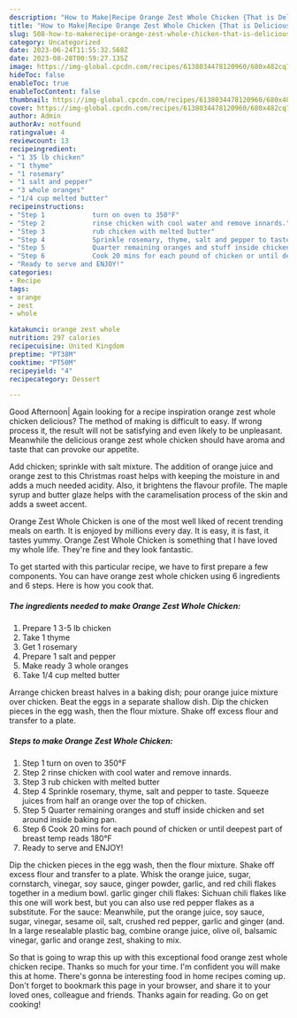 ```yaml
---
description: "How to Make|Recipe Orange Zest Whole Chicken {That is Delicious"
title: "How to Make|Recipe Orange Zest Whole Chicken {That is Delicious"
slug: 508-how-to-makerecipe-orange-zest-whole-chicken-that-is-delicious
category: Uncategorized
date: 2023-06-24T11:55:32.568Z
date: 2023-08-28T00:59:27.135Z
image: https://img-global.cpcdn.com/recipes/6138034478120960/680x482cq70/orange-zest-whole-chicken-recipe-main-photo.jpg
hideToc: false
enableToc: true
enableTocContent: false
thumbnail: https://img-global.cpcdn.com/recipes/6138034478120960/680x482cq70/orange-zest-whole-chicken-recipe-main-photo.jpg
cover: https://img-global.cpcdn.com/recipes/6138034478120960/680x482cq70/orange-zest-whole-chicken-recipe-main-photo.jpg
author: Admin
authorAv: notfound
ratingvalue: 4
reviewcount: 13
recipeingredient:
- "1 35 lb chicken"
- "1 thyme"
- "1 rosemary"
- "1 salt and pepper"
- "3 whole oranges"
- "1/4 cup melted butter"
recipeinstructions:
- "Step 1            turn on oven to 350°F"
- "Step 2            rinse chicken with cool water and remove innards."
- "Step 3            rub chicken with melted butter"
- "Step 4            Sprinkle rosemary, thyme, salt and pepper to taste. Squeeze juices from half an orange over the top of chicken."
- "Step 5            Quarter remaining oranges and stuff inside chicken and set around inside baking pan."
- "Step 6            Cook 20 mins for each pound of chicken or until deepest part of breast temp reads 180°F"
- "Ready to serve and ENJOY!"
categories:
- Recipe
tags:
- orange
- zest
- whole

katakunci: orange zest whole 
nutrition: 297 calories
recipecuisine: United Kingdom
preptime: "PT38M"
cooktime: "PT50M"
recipeyield: "4"
recipecategory: Dessert

---
```



Good Afternoon| Again looking for a recipe inspiration orange zest whole chicken delicious? The method of making is difficult to easy. If wrong process it, the result will not be satisfying and even likely to be unpleasant. Meanwhile the delicious orange zest whole chicken should have aroma and taste that can provoke our appetite.





Add chicken; sprinkle with salt mixture. The addition of orange juice and orange zest to this Christmas roast helps with keeping the moisture in and adds a much needed acidity. Also, it brightens the flavour profile. The maple syrup and butter glaze helps with the caramelisation process of the skin and adds a sweet accent.

Orange Zest Whole Chicken is one of the most well liked of recent trending meals on earth. It is enjoyed by millions every day. It is easy, it is fast, it tastes yummy. Orange Zest Whole Chicken is something that I have loved my whole life. They're fine and they look fantastic.


To get started with this particular recipe, we have to first prepare a few components. You can have orange zest whole chicken using 6 ingredients and 6 steps. Here is how you cook that.

<!--inarticleads1-->

##### The ingredients needed to make Orange Zest Whole Chicken:

1. Prepare 1 3-5 lb chicken
1. Take 1 thyme
1. Get 1 rosemary
1. Prepare 1 salt and pepper
1. Make ready 3 whole oranges
1. Take 1/4 cup melted butter


Arrange chicken breast halves in a baking dish; pour orange juice mixture over chicken. Beat the eggs in a separate shallow dish. Dip the chicken pieces in the egg wash, then the flour mixture. Shake off excess flour and transfer to a plate. 

<!--inarticleads2-->

##### Steps to make Orange Zest Whole Chicken:

1. Step 1            turn on oven to 350°F
1. Step 2            rinse chicken with cool water and remove innards.
1. Step 3            rub chicken with melted butter
1. Step 4            Sprinkle rosemary, thyme, salt and pepper to taste. Squeeze juices from half an orange over the top of chicken.
1. Step 5            Quarter remaining oranges and stuff inside chicken and set around inside baking pan.
1. Step 6            Cook 20 mins for each pound of chicken or until deepest part of breast temp reads 180°F
1. Ready to serve and ENJOY!

Dip the chicken pieces in the egg wash, then the flour mixture. Shake off excess flour and transfer to a plate. Whisk the orange juice, sugar, cornstarch, vinegar, soy sauce, ginger powder, garlic, and red chili flakes together in a medium bowl. garlic ginger chili flakes: Sichuan chili flakes like this one will work best, but you can also use red pepper flakes as a substitute. For the sauce: Meanwhile, put the orange juice, soy sauce, sugar, vinegar, sesame oil, salt, crushed red pepper, garlic and ginger (and. In a large resealable plastic bag, combine orange juice, olive oil, balsamic vinegar, garlic and orange zest, shaking to mix. 

So that is going to wrap this up with this exceptional food orange zest whole chicken recipe. Thanks so much for your time. I'm confident you will make this at home. There's gonna be interesting food in home recipes coming up. Don't forget to bookmark this page in your browser, and share it to your loved ones, colleague and friends. Thanks again for reading. Go on get cooking!

